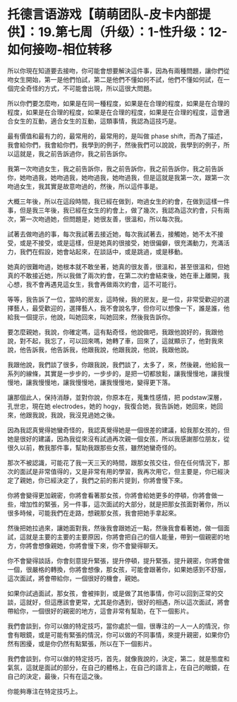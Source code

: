 # 托德言语游戏【萌萌团队-皮卡内部提供】：19.第七周（升级）：1-性升级：12-如何接吻-相位转移

所以你現在知道要去接吻，你可能會想要解決這件事，因為有兩種問題，讓你們從吻女生開始，第一是他們怕試，第二是他們不懂如何不試，他們不懂如何試，在一個完全奇怪的方式，不可能會出現，所以這很大問題。

所以你們要怎麼吻，如果是在同一種程度，如果是在合理的程度，如果是在合理的程度，如果是在合理的程度，如果是在合理的程度，如果是在合理的程度，這會適合女生的互動，適合女生的互動，這類事情，我認為這技巧是。

最有價值和最有力的，最常用的，最常用的，是叫做 phase shift，而為了描述，我會給你們，我會給你們，我學到的例子，然後我們可以說說，我學到的例子，所以這就是，我之前告訴過你，我之前告訴你。

我第一次吻過女生，我之前告訴你，我之前告訴你，我之前告訴你，我之前告訴你，她吻過我，她吻過我，她吻過我，她吻過我，但是這就是我第一次，跟第一次吻過女生，我其實是故意吻過的，然後，所以這件事是。

大概三年後，所以在這段時間，我已經在做到，吻過女生的約會，在做到這樣一件事，但是我三年後，我已經在女生的約會上，做了幾次，我認為這次約會，只有兩次，第一次吻過她，但問題是，她很友善，很溫和，所以每次我。

試著去做吻過的事，每次我試著去接近她，每次我試著去，接觸她，她不太不接受，或是不接受，或是這樣，但是她真的很接受，她很偏僻，很充滿動力，充滿活力，我們在假設，她會站起來，在談話中，或是跳過，或是移動。

她真的很難吻過，她根本就不敢坐著，她真的很友善，很溫和，甚至很溫和，但她真的不敢接近她，所以我做了兩次約會，在第二次約會結束後，她在車上離開，我心想，我不會再遇見這女生，我會再做兩次約會，這不可能行。

等等，我告訴了一位，當時的房友，這時候，我的房友，是一位，非常受歡迎的選擇藝人，最受歡迎的，選擇藝人，我不會說名字，但你可以想像一下，誰是誰，他給我一個提示，他說，叫她回來，叫她回來，然後我告訴你。

要怎麼親她，我說，你確定嗎，這有點奇怪，他說做吧，我跟他說好的，我跟他說，對不起，我忘了，可以回來嗎，她轉了車，回來了，這就顯示了，他對我來說，他告訴我，他告訴我，他跟我說，他跟我說，他說，我跟他說。

我跟他說，我們談了很多，你跟我說，我們談了，太多了，來，然後親，他給我一系列的線條，其實是一步步的，一步步的，是把一切都放鬆，讓我慢慢地，讓我慢慢地，讓我慢慢地，讓我慢慢地，讓我慢慢地，變得更下落。

讓那個此人，保持消靜，並對你說，你原本在，蒐集性感情，把 podstaw深層，孔世忠，現在她 electrodes，她的 hogy，我復合她，我告訴她，她回來，她回來，他跟我說，我說，我沒見過她之後。

因為我認真覺得她蠻奇怪的，我認真覺得她是一個很差的建議，給我那女孩的，但她是很好的建議，因為我從來沒有試過再次親一個女孩，所以我感謝那位朋友，從很久以前，教我那件事，幫助我跟那些女孩，雖然她蠻奇怪的。

那次不被認識，可能花了我一天三天的時間，跟那女孩交往，但在任何情況下，那次的面試是非常值得的，又是非常有用的學習，我再次用它，但主要是，你已經決定了親她，你已經決定了，我們之前的影片提到，你將會慢下來。

你將會變得更加親密，你將會看著那女孩，你將會給她更多的停頓，你將會做一些，增加性的緊張，另一件事，這次面試的大部分，就是把那女孩面對著你，所以很多時候，可能我們在走路，想親那女孩，我會把她手拿起來。

然後把她拉過來，讓她面對我，然後我會跟她近一點，然後我會看著她，做一個面試，這就是主要的主要的主要原因，你將會把自己的個人能量，帶到一個親密的地方，你將會想像親她，你將會慢下來，你不會變得聊天。

你不會變得談話，你會刻意提升緊張，提升停頓，提升緊張，提升親密，你將會做一個，很嚴格的轉換，你將會想像，那女孩，可能會跟著你，如果她感到不舒服，這次面試，將會帶給你，一個很好的機會，親她。

如果你試過面試，那女孩，會被摔到，或是做了其他事情，你可以回到正常的交談，這就好，但這應該會更常，尤其是你遇到，很好的相遇，所以這次面試，將會帶給你，一個很好的親密的地方，這會非常有幫助，在下一個影片。

我們會談到，你可以做的特定技巧，當你處於一個，很專注的一人一人的情況，你會有眼鏡，或是可能有緊張的情況，你可以做的不同事情，來提升親密，如果你仍然有困擾，或是你仍然有點緊張，所以在下一個影片。

我們會談到，你可以做的特定技巧，首先，就像我說的，決定，第二，就是態度和氣氛，這就是面試的部分，在自己的體格上，在自己的語言上，在自己的眼鏡，在自己的決定，最後，只有在這之後。

你能夠專注在特定技巧上。